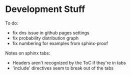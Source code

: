 # Development Stuff

To do:
- fix dns issue in github pages settings
- fix probability distribution graph
- fix numbering for examples from sphinx-proof

Notes on sphinx tabs:
- Headers aren't recognized by the ToC if they're in tabs
- 'include' directives seem to break out of the tabs

